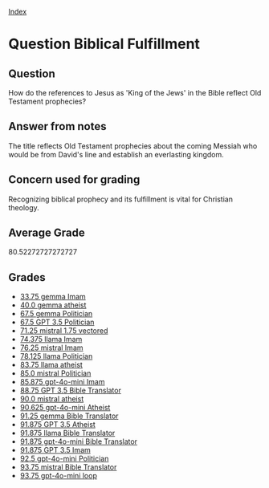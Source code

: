 
[Index](../../index.md)
# Question Biblical Fulfillment
## Question
How do the references to Jesus as 'King of the Jews' in the Bible reflect Old Testament prophecies?

## Answer from notes
The title reflects Old Testament prophecies about the coming Messiah who would be from David's line and establish an everlasting kingdom.

## Concern used for grading
Recognizing biblical prophecy and its fulfillment is vital for Christian theology.

## Average Grade
80.52272727272727

## Grades
 * [33.75 gemma Imam](../answers/gemma_Imam/Biblical_Fulfillment.md)
 * [40.0 gemma atheist](../answers/gemma_atheist/Biblical_Fulfillment.md)
 * [67.5 gemma Politician](../answers/gemma_Politician/Biblical_Fulfillment.md)
 * [67.5 GPT 3.5 Politician](../answers/GPT_3.5_Politician/Biblical_Fulfillment.md)
 * [71.25 mistral 1.75 vectored](../answers/mistral_1.75_vectored/Biblical_Fulfillment.md)
 * [74.375 llama Imam](../answers/llama_Imam/Biblical_Fulfillment.md)
 * [76.25 mistral Imam](../answers/mistral_Imam/Biblical_Fulfillment.md)
 * [78.125 llama Politician](../answers/llama_Politician/Biblical_Fulfillment.md)
 * [83.75 llama atheist](../answers/llama_atheist/Biblical_Fulfillment.md)
 * [85.0 mistral Politician](../answers/mistral_Politician/Biblical_Fulfillment.md)
 * [85.875 gpt-4o-mini Imam](../answers/gpt-4o-mini_Imam/Biblical_Fulfillment.md)
 * [88.75 GPT 3.5 Bible Translator](../answers/GPT_3.5_Bible_Translator/Biblical_Fulfillment.md)
 * [90.0 mistral atheist](../answers/mistral_atheist/Biblical_Fulfillment.md)
 * [90.625 gpt-4o-mini Atheist](../answers/gpt-4o-mini_Atheist/Biblical_Fulfillment.md)
 * [91.25 gemma Bible Translator](../answers/gemma_Bible_Translator/Biblical_Fulfillment.md)
 * [91.875 GPT 3.5 Atheist](../answers/GPT_3.5_Atheist/Biblical_Fulfillment.md)
 * [91.875 llama Bible Translator](../answers/llama_Bible_Translator/Biblical_Fulfillment.md)
 * [91.875 gpt-4o-mini Bible Translator](../answers/gpt-4o-mini_Bible_Translator/Biblical_Fulfillment.md)
 * [91.875 GPT 3.5 Imam](../answers/GPT_3.5_Imam/Biblical_Fulfillment.md)
 * [92.5 gpt-4o-mini Politician](../answers/gpt-4o-mini_Politician/Biblical_Fulfillment.md)
 * [93.75 mistral Bible Translator](../answers/mistral_Bible_Translator/Biblical_Fulfillment.md)
 * [93.75 gpt-4o-mini loop](../answers/gpt-4o-mini_loop/Biblical_Fulfillment.md)
